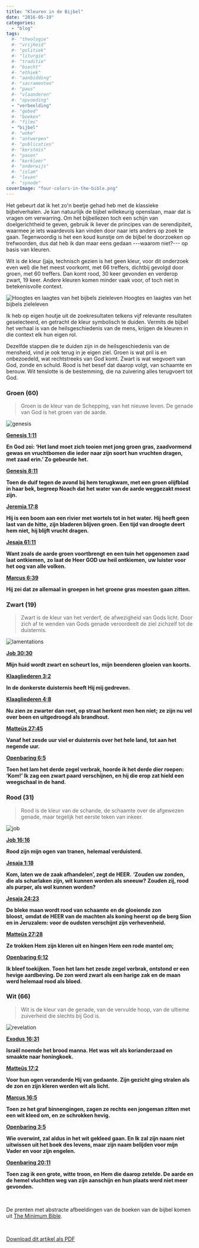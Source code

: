 ```yaml
---
title: "Kleuren in de Bijbel"
date: "2016-05-19"
categories: 
  - "blog"
tags:
  #- "theologie"
  #- "vrijheid"
  #- "politiek"
  #- "liturgie"
  #- "traditie"
  #- "biecht"
  #- "ethiek"
  #- "aanbidding"
  #- "sacramenten"
  #- "paus"
  #- "vlaanderen"
  #- "opvoeding"
  - "verbeelding"
  #- "gebed"
  #- "boeken"
  #- "films"
  - "bijbel"
  #- "woke"
  #- "antwerpen"
  #- "publicaties"
  #- "kerstmis"
  #- "pasen"
  #- "kerkleer"
  #- "onderwijs"
  #- "islam"
  #- "leven"
  #- "synode"
coverImage: "four-colors-in-the-bible.png"
---
```


Het gebeurt dat ik het zo'n beetje gehad heb met de klassieke bijbelverhalen. Je kan natuurlijk de bijbel willekeurig openslaan, maar dat is vragen om verwarring. Om het bijbellezen toch een schijn van doelgerichtheid te geven, gebruik ik liever de principes van de serendipiteit, waarmee je iets waardevols kan vinden door naar iets anders op zoek te gaan. Tegenwoordig is het een koud kunstje om de bijbel te doorzoeken op trefwoorden, dus dat heb ik dan maar eens gedaan ---waarom niet?--- op basis van kleuren.

Wit is de kleur (jaja, technisch gezien is het geen kleur, voor dit onderzoek even wel) die het meest voorkomt, met 66 treffers, dichtbij gevolgd door groen, met 60 treffers. Dan komt rood, 30 keer gevonden en verderop zwart, 19 keer. Andere kleuren komen minder vaak voor, of toch niet in betekenisvolle context.

![Hoogtes en laagtes van het bijbels zieleleven](images/kleuren-in-de-bijbel1-300x300.png) Hoogtes en laagtes van het bijbels zieleleven

Ik heb op eigen houtje uit de zoekresultaten telkens vijf relevante resultaten geselecteerd, en getracht de kleur symbolisch te duiden. Vermits de bijbel het verhaal is van de heilsgeschiedenis van de mens, krijgen de kleuren in die context elk hun eigen rol.

Dezelfde stappen die te duiden zijn in de heilsgeschiedenis van de mensheid, vind je ook terug in je eigen ziel. Groen is wat pril is en onbezoedeld, wat rechtstreeks van God komt. Zwart is wat wegvoert van God, zonde en schuld. Rood is het besef dat daarop volgt, van schaamte en berouw. Wit tenslotte is de bestemming, die na zuivering alles terugvoert tot God.

### **Groen (60)**

> Groen is de kleur van de Schepping, van het nieuwe leven. De genade van God is het groen van de aarde.

![genesis](images/genesis-300x300.jpg)

[**Genesis 1:11**](http://bijbel.net/wb/?p=page&i=2,36)

**En God zei: ‘Het land moet zich tooien met jong groen gras, zaadvormend gewas en vruchtbomen die ieder naar zijn soort hun vruchten dragen, met zaad erin.’ Zo gebeurde het.**

[**Genesis 8:11**](http://bijbel.net/wb/?p=page&i=188,209)

**Toen de duif tegen de avond bij hem terugkwam, met een groen olijfblad in haar bek, begreep Noach dat het water van de aarde weggezakt moest zijn.**

[**Jeremia 17:8**](http://bijbel.net/wb/?p=page&i=55226,55234)

**Hij is een boom aan een rivier** **met wortels tot in het water.** **Hij heeft geen last van de hitte,** **zijn bladeren blijven groen.** **Een tijd van droogte deert hem niet,** **hij blijft vrucht dragen.**

[**Jesaja 61:11**](http://bijbel.net/wb/?p=page&i=51521,51543)

**Want zoals de aarde groen voortbrengt** **en een tuin het opgenomen zaad laat ontkiemen,** **zo laat de Heer GOD uw heil ontkiemen,** **uw luister voor het oog van alle volken.**

[**Marcus 6:39**](http://bijbel.net/wb/?p=page&i=65273,65287)

**Hij zei dat ze allemaal in groepen in het groene gras moesten gaan zitten.**

### **Zwart (19)**

> Zwart is de kleur van het verderf, de afwezigheid van Gods licht. Door zich af te wenden van Gods genade veroordeelt de ziel zichzelf tot de duisternis.

![lamentations](images/lamentations-300x300.jpg)

[**Job 30:30**](http://bijbel.net/wb/?p=page&i=21584,21614)

**Mijn huid wordt zwart en scheurt los,** **mijn beenderen gloeien van koorts.**

[**Klaagliederen 3:2**](http://bijbel.net/wb/?p=page&i=56226,56258)

**In de donkerste duisternis heeft Hij mij gedreven.**

[**Klaagliederen 4:8**](http://bijbel.net/wb/?p=page&i=56292,56302)

**Nu zien ze zwarter dan roet, op straat herkent men hen niet;** **ze zijn nu vel over been en uitgedroogd als brandhout.**

[**Matteüs 27:45**](http://bijbel.net/wb/?p=page&i=65009,65018)

**Vanaf het zesde uur viel er duisternis over het hele land, tot aan het negende uur.**

[**Openbaring 6:5**](http://bijbel.net/wb/?p=page&i=71657,71673)

**Toen het lam het derde zegel verbrak, hoorde ik het derde dier roepen: ‘Kom!’ Ik zag een zwart paard verschijnen, en hij die erop zat hield een weegschaal in de hand.**

### **Rood (31)**

> Rood is de kleur van de schande, de schaamte over de afgewezen genade, maar tegelijk het eerste teken van inkeer.

![job](images/job-300x300.jpg)

[**Job 16:16**](http://bijbel.net/wb/?p=page&i=21265,21302)

**Rood zijn mijn ogen van tranen,** **helemaal verduisterd.**

[**Jesaja 1:18**](http://bijbel.net/wb/?p=page&i=50336,50346)

**Kom, laten we de zaak afhandelen’, zegt de HEER.** **‘Zouden uw zonden, die als scharlaken zijn, wit kunnen worden als sneeuw?** **Zouden zij, rood als purper, als wol kunnen worden?**

[**Jesaja 24:23**](http://bijbel.net/wb/?p=page&i=50772,50794)

**De bleke maan wordt rood van schaamte** **en de gloeiende zon bloost,** **omdat de HEER van de machten als koning heerst** **op de berg Sion en in Jeruzalem:** **voor de oudsten verschijnt zijn verhevenheid.**

[**Matteüs 27:28**](http://bijbel.net/wb/?p=page&i=64991,65008)

**Ze trokken Hem zijn kleren uit en hingen Hem een rode mantel om;**

[**Openbaring 6:12**](http://bijbel.net/wb/?p=page&i=71657,71673)

**Ik bleef toekijken. Toen het lam het zesde zegel verbrak, ontstond er een hevige aardbeving. De zon werd zwart als een harige zak en de maan werd helemaal rood als bloed.**

### **Wit (66)**

> Wit is de kleur van de genade, van de vervulde hoop, van de ultieme zuiverheid die slechts bij God is.

![revelation](images/revelation-300x300.jpg)

[**Exodus 16:31**](http://bijbel.net/wb/?p=page&i=1957,1992)

**Israël noemde het brood manna. Het was wit als korianderzaad en smaakte naar honingkoek.**

[**Matteüs 17:2**](http://bijbel.net/wb/?p=page&i=64539,64551)

**Voor hun ogen veranderde Hij van gedaante. Zijn gezicht ging stralen als de zon en zijn kleren werden wit als licht.**

[**Marcus 16:5**](http://bijbel.net/wb/?p=page&i=65705,65712)

**Toen ze het graf binnengingen, zagen ze rechts een jongeman zitten met een wit kleed om, en ze schrokken hevig.**

[**Openbaring 3:5**](http://bijbel.net/wb/?p=page&i=71610,71615)

**Wie overwint, zal aldus in het wit gekleed gaan. En Ik zal zijn naam niet uitwissen uit het boek des levens, maar zijn naam belijden voor mijn Vader en voor zijn engelen.**

[**Openbaring 20:11**](http://bijbel.net/wb/?p=page&i=71915,71919)

**Toen zag ik een grote, witte troon, en Hem die daarop zetelde. De aarde en de hemel vluchtten weg van zijn aanschijn en hun plaats werd niet meer gevonden.**

 

De prenten met abstracte afbeeldingen van de boeken van de bijbel komen uit [The Minimum Bible](http://www.fastcodesign.com/3027229/the-bible-reduced-to-minimalist-posters).

 

[Download dit artikel als PDF](/portfolio/kleuren-in-de-bijbel/)
